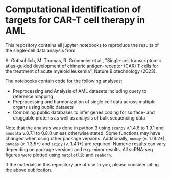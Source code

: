 # Computational identification of targets for CAR-T cell therapy in AML

This repository contains all jupyter notebooks to reproduce the results of the single-cell data analysis from: 

A. Gottschlich, M. Thomas, R. Grünmeier et al., "Single-cell transcriptomic atlas-guided development of chimeric antigen-receptor (CAR) T cells for the treatment of acute myeloid leukemia", Nature Biotechnology (2023).

The notebooks contain code for the following analyses:

- Preprocessing and Analysis of AML datasets including query to reference mapping
- Preprocessing and harmonization of single cell data across multiple organs using public datasets
- Combining public databases to infer genes coding for surface- and druggable proteins as well as analysis of bulk sequencing data

Note that the analysis was done in python 3 using ```scanpy``` v.1.4.6 to 1.9.1 and ```anndata``` v.0.7.1 to 0.8.0 unless otherwise stated. Some functions may have changed when using other package versions. 
Additionally, ```numpy``` (v. 1.18.2+), ```pandas``` (v. 1.3.5+) and ```scipy``` (v. 1.4.1+) are required. Numeric results can vary depending on package versions and e.g. minor results. All scRNA-seq figures were plotted using ```matplotlib``` and ```seaborn```. 


If the materials in this repository are of use to you, please consider citing the above publication.
